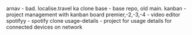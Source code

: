 arnav - bad. localise.travel ka clone
base - base repo, old main.
kanban - project management with kanban board
premier,-2,-3,-4 - video editor
spotifyy - spotify clone
usage-details - project for usage details for connected devices on network